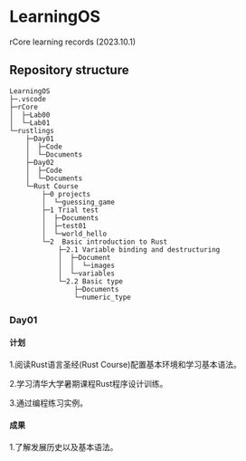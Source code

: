 # LearningOS
 rCore learning records (2023.10.1)
## **Repository structure**
```
LearningOS
├─.vscode
├─rCore
│  ├─Lab00
│  └─Lab01
└─rustlings
    ├─Day01
    │  ├─Code
    │  └─Documents
    ├─Day02
    │  ├─Code
    │  └─Documents
    └─Rust Course
        ├─0 projects
        │  └─guessing_game
        ├─1 Trial test
        │  ├─Documents
        │  ├─test01
        │  └─world_hello
        └─2  Basic introduction to Rust
            ├─2.1 Variable binding and destructuring
            │  ├─Document
            │  │  └─images
            │  └─variables
            └─2.2 Basic type
                ├─Documents
                └─numeric_type
```
### Day01

#### 计划

1.阅读Rust语言圣经(Rust Course)配置基本环境和学习基本语法。

2.学习清华大学暑期课程Rust程序设计训练。

3.通过编程练习实例。

#### 成果
1.了解发展历史以及基本语法。


